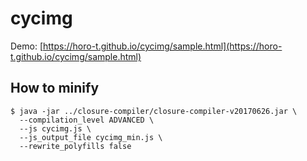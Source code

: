 # cycimg

Demo: [https://horo-t.github.io/cycimg/sample.html](https://horo-t.github.io/cycimg/sample.html)

## How to minify
```shell-session
$ java -jar ../closure-compiler/closure-compiler-v20170626.jar \
  --compilation_level ADVANCED \
  --js cycimg.js \
  --js_output_file cycimg_min.js \
  --rewrite_polyfills false
  ```
